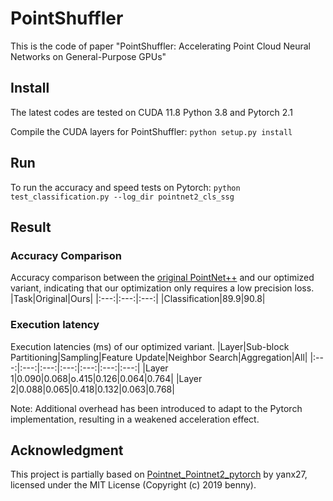 # PointShuffler
This is the code of paper "PointShuffler: Accelerating Point Cloud Neural Networks on General-Purpose GPUs"
 
## Install
The latest codes are tested on CUDA 11.8  Python 3.8 and Pytorch 2.1

Compile the CUDA layers for PointShuffler:
```python setup.py install```

## Run
To run the accuracy and speed tests on Pytorch:
```python test_classification.py --log_dir pointnet2_cls_ssg```

## Result
### Accuracy Comparison
Accuracy comparison between the [original PointNet++](https://github.com/horizon-research/efficient-deep-learning-for-point-clouds) and our optimized variant, indicating that our optimization only requires a low precision loss.
|Task|Original|Ours|
|:---:|:---:|:---:|
|Classification|89.9|90.8|

### Execution latency
Execution latencies (ms) of our optimized variant.
|Layer|Sub-block Partitioning|Sampling|Feature Update|Neighbor Search|Aggregation|All|
|:---:|:---:|:---:|:---:|:---:|:---:|:---:|
|Layer 1|0.090|0.068|o.415|0.126|0.064|0.764|
|Layer 2|0.088|0.065|0.418|0.132|0.063|0.768|

Note: Additional overhead has been introduced to adapt to the Pytorch implementation, resulting in a weakened acceleration effect.

## Acknowledgment
This project is partially based on [Pointnet_Pointnet2_pytorch](https://github.com/yanx27/Pointnet_Pointnet2_pytorch) by yanx27, licensed under the MIT License (Copyright (c) 2019 benny).




